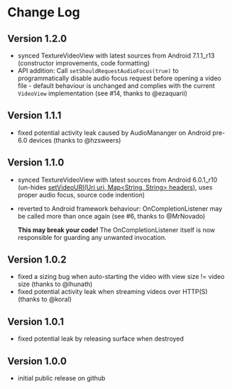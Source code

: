 Change Log
==========

Version 1.2.0
-------------

 * synced TextureVideoView with latest sources from Android 7.1.1_r13
   (constructor improvements, code formatting)
 * API addition: Call `setShouldRequestAudioFocus(true)` to programmatically disable audio focus request before opening a video file -
   default behaviour is unchanged and complies with the current `VideoView` implementation
   (see #14, thanks to @ezaquarii)

Version 1.1.1
-------------

 * fixed potential activity leak caused by AudioMananger on Android pre-6.0 devices (thanks to @hzsweers)

Version 1.1.0
-------------

 * synced TextureVideoView with latest sources from Android 6.0.1_r10
   (un-hides [setVideoURI(Uri uri, Map<String, String> headers)][1],
   uses proper audio focus, source code indention)
 * reverted to Android framework behaviour: OnCompletionListener may be called more than once again
   (see #6, thanks to @MrNovado)

   **This may break your code!** The OnCompletionListener itself is now responsible for guarding
   any unwanted invocation.

 [1]: http://developer.android.com/reference/android/widget/VideoView.html#setVideoURI%28android.net.Uri,%20java.util.Map%3Cjava.lang.String,%20java.lang.String%3E%29

Version 1.0.2
-------------

 * fixed a sizing bug when auto-starting the video with view size != video size (thanks to @lhunath)
 * fixed potential activity leak when streaming videos over HTTP(S) (thanks to @koral)

Version 1.0.1
-------------

 * fixed potential leak by releasing surface when destroyed

Version 1.0.0
-------------

 * initial public release on github
